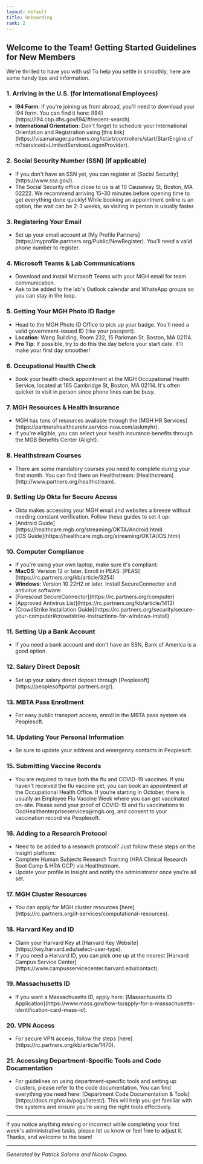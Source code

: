```yaml
---
layout: default
title: Onboarding
rank: 2
---
```


## Welcome to the Team! Getting Started Guidelines for New Members

We're thrilled to have you with us! To help you settle in smoothly, here are some handy tips and information.

### 1. Arriving in the U.S. (for International Employees)
<ul class="no-bullets">
<li><strong>I94 Form</strong>: If you're joining us from abroad, you'll need to download your I94 form. You can find it here: [I94](https://i94.cbp.dhs.gov/I94/#/recent-search).</li>
<li><strong>International Orientation</strong>: Don't forget to schedule your International Orientation and Registration using [this link](https://visamanager.partners.org/istart/controllers/start/StartEngine.cfm?serviceid=LimitedServicesLogonProvider).</li>
</ul>

### 2. Social Security Number (SSN) (if applicable)
<ul class="no-bullets">
<li>If you don't have an SSN yet, you can register at [Social Security](https://www.ssa.gov/).</li>
<li>The Social Security office close to us is at 10 Causeway St, Boston, MA 02222. We recommend arriving 15–30 minutes before opening time to get everything done quickly! While booking an appointment online is an option, the wait can be 2-3 weeks, so visiting in person is usually faster.</li>
</ul>

### 3. Registering Your Email
<ul class="no-bullets">
<li>Set up your email account at [My Profile Partners](https://myprofile.partners.org/Public/NewRegister). You'll need a valid phone number to register.</li>
</ul>

### 4. Microsoft Teams & Lab Communications
<ul class="no-bullets">
<li>Download and install Microsoft Teams with your MGH email for team communication.</li>
<li>Ask to be added to the lab's Outlook calendar and WhatsApp groups so you can stay in the loop.</li>
</ul>

### 5. Getting Your MGH Photo ID Badge
<ul class="no-bullets">
<li>Head to the MGH Photo ID Office to pick up your badge. You'll need a valid government-issued ID (like your passport).</li>
<li><strong>Location</strong>: Wang Building, Room 232, 15 Parkman St, Boston, MA 02114.</li>
<li><strong>Pro Tip</strong>: If possible, try to do this the day before your start date. It'll make your first day smoother!</li>
</ul>

### 6. Occupational Health Check
<ul class="no-bullets">
<li>Book your health check appointment at the MGH Occupational Health Service, located at 165 Cambridge St, Boston, MA 02114. It's often quicker to visit in person since phone lines can be busy.</li>
</ul>

### 7. MGH Resources & Health Insurance
<ul class="no-bullets">
<li>MGH has tons of resources available through the [MGH HR Services](https://partnershealthcarehr.service-now.com/askmyhr).</li>
<li>If you're eligible, you can select your health insurance benefits through the MGB Benefits Center (Alight).</li>
</ul>

### 8. Healthstream Courses
<ul class="no-bullets">
<li>There are some mandatory courses you need to complete during your first month. You can find them on Healthstream: [Healthstream](http://www.partners.org/healthstream).</li>
</ul>

### 9. Setting Up Okta for Secure Access
<ul class="no-bullets">
<li>Okta makes accessing your MGH email and websites a breeze without needing constant verification. Follow these guides to set it up:</li>
<li>[Android Guide](https://healthcare.mgb.org/streaming/OKTA/Android.html)</li>
<li>[iOS Guide](https://healthcare.mgb.org/streaming/OKTA/iOS.html)</li>
</ul>

### 10. Computer Compliance
<ul class="no-bullets">
<li>If you're using your own laptop, make sure it's compliant:</li>
<li><strong>MacOS</strong>: Version 12 or later. Enroll in PEAS: [PEAS](https://rc.partners.org/kb/article/3254)</li>
<li><strong>Windows</strong>: Version 10 22H2 or later. Install SecureConnector and antivirus software:</li>
<li>[Forescout SecureConnector](https://rc.partners.org/computer)</li>
<li>[Approved Antivirus List](https://rc.partners.org/kb/article/1413)</li>
<li>[CrowdStrike Installation Guide](https://rc.partners.org/security/secure-your-computer#crowdstrike-instructions-for-windows-install)</li>
</ul>

### 11. Setting Up a Bank Account
<ul class="no-bullets">
<li>If you need a bank account and don't have an SSN, Bank of America is a good option.</li>
</ul>

### 12. Salary Direct Deposit
<ul class="no-bullets">
<li>Set up your salary direct deposit through [Peoplesoft](https://peoplesoftportal.partners.org/).</li>
</ul>

### 13. MBTA Pass Enrollment
<ul class="no-bullets">
<li>For easy public transport access, enroll in the MBTA pass system via Peoplesoft.</li>
</ul>

### 14. Updating Your Personal Information
<ul class="no-bullets">
<li>Be sure to update your address and emergency contacts in Peoplesoft.</li>
</ul>

### 15. Submitting Vaccine Records
<ul class="no-bullets">
<li>You are required to have both the flu and COVID-19 vaccines. If you haven't received the flu vaccine yet, you can book an appointment at the Occupational Health Office. If you’re starting in October, there is usually an Employee Flu Vaccine Week where you can get vaccinated on-site. Please send your proof of COVID-19 and flu vaccinations to OccHealthenterpriseservices@mgb.org, and consent to your vaccination record via Peoplesoft.</li>
</ul>

### 16. Adding to a Research Protocol
<ul class="no-bullets">
<li>Need to be added to a research protocol? Just follow these steps on the Insight platform:</li>
<li>Complete Human Subjects Research Training (HRA Clinical Research Boot Camp & HRA GCP) via Healthstream.</li>
<li>Update your profile in Insight and notify the administrator once you're all set.</li>
</ul>

### 17. MGH Cluster Resources
<ul class="no-bullets">
<li>You can apply for MGH cluster resources [here](https://rc.partners.org/it-services/computational-resources).</li>
</ul>

### 18. Harvard Key and ID
<ul class="no-bullets">
<li>Claim your Harvard Key at [Harvard Key Website](https://key.harvard.edu/select-user-type).</li>
<li>If you need a Harvard ID, you can pick one up at the nearest [Harvard Campus Service Center](https://www.campusservicecenter.harvard.edu/contact).</li>
</ul>

### 19. Massachusetts ID
<ul class="no-bullets">
<li>If you want a Massachusetts ID, apply here: [Massachusetts ID Application](https://www.mass.gov/how-to/apply-for-a-massachusetts-identification-card-mass-id).</li>
</ul>

### 20. VPN Access
<ul class="no-bullets">
<li>For secure VPN access, follow the steps [here](https://rc.partners.org/kb/article/1470).</li>
</ul>

### 21. Accessing Department-Specific Tools and Code Documentation
<ul class="no-bullets">
<li>For guidelines on using department-specific tools and setting up clusters, please refer to the code documentation. You can find everything you need here: [Department Code Documentation & Tools](https://docs.mghro.io/paga/latest/). This will help you get familiar with the systems and ensure you're using the right tools effectively.</li>
</ul>

---

If you notice anything missing or incorrect while completing your first week's administrative tasks, please let us know or feel free to adjust it. Thanks, and welcome to the team!

---

*Generated by Patrick Salome and Nicolo Cogno.*
